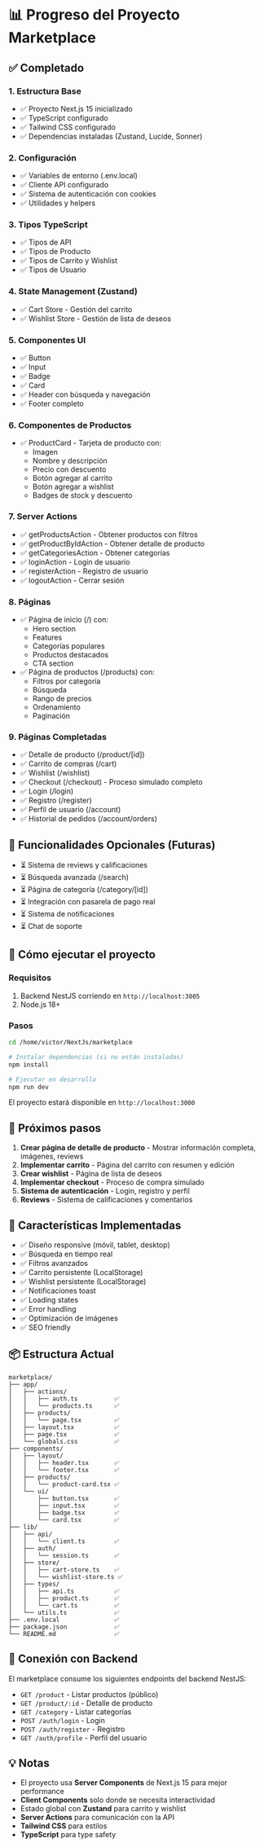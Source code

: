 # 📊 Progreso del Proyecto Marketplace

## ✅ Completado

### 1. Estructura Base
- ✅ Proyecto Next.js 15 inicializado
- ✅ TypeScript configurado
- ✅ Tailwind CSS configurado
- ✅ Dependencias instaladas (Zustand, Lucide, Sonner)

### 2. Configuración
- ✅ Variables de entorno (.env.local)
- ✅ Cliente API configurado
- ✅ Sistema de autenticación con cookies
- ✅ Utilidades y helpers

### 3. Tipos TypeScript
- ✅ Tipos de API
- ✅ Tipos de Producto
- ✅ Tipos de Carrito y Wishlist
- ✅ Tipos de Usuario

### 4. State Management (Zustand)
- ✅ Cart Store - Gestión del carrito
- ✅ Wishlist Store - Gestión de lista de deseos

### 5. Componentes UI
- ✅ Button
- ✅ Input
- ✅ Badge
- ✅ Card
- ✅ Header con búsqueda y navegación
- ✅ Footer completo

### 6. Componentes de Productos
- ✅ ProductCard - Tarjeta de producto con:
  - Imagen
  - Nombre y descripción
  - Precio con descuento
  - Botón agregar al carrito
  - Botón agregar a wishlist
  - Badges de stock y descuento

### 7. Server Actions
- ✅ getProductsAction - Obtener productos con filtros
- ✅ getProductByIdAction - Obtener detalle de producto
- ✅ getCategoriesAction - Obtener categorías
- ✅ loginAction - Login de usuario
- ✅ registerAction - Registro de usuario
- ✅ logoutAction - Cerrar sesión

### 8. Páginas
- ✅ Página de inicio (/) con:
  - Hero section
  - Features
  - Categorías populares
  - Productos destacados
  - CTA section
- ✅ Página de productos (/products) con:
  - Filtros por categoría
  - Búsqueda
  - Rango de precios
  - Ordenamiento
  - Paginación

### 9. Páginas Completadas
- ✅ Detalle de producto (/product/[id])
- ✅ Carrito de compras (/cart)
- ✅ Wishlist (/wishlist)
- ✅ Checkout (/checkout) - Proceso simulado completo
- ✅ Login (/login)
- ✅ Registro (/register)
- ✅ Perfil de usuario (/account)
- ✅ Historial de pedidos (/account/orders)

## 🚧 Funcionalidades Opcionales (Futuras)
- ⏳ Sistema de reviews y calificaciones
- ⏳ Búsqueda avanzada (/search)
- ⏳ Página de categoría (/category/[id])
- ⏳ Integración con pasarela de pago real
- ⏳ Sistema de notificaciones
- ⏳ Chat de soporte

## 🚀 Cómo ejecutar el proyecto

### Requisitos
1. Backend NestJS corriendo en `http://localhost:3005`
2. Node.js 18+

### Pasos
```bash
cd /home/victor/NextJs/marketplace

# Instalar dependencias (si no están instaladas)
npm install

# Ejecutar en desarrollo
npm run dev
```

El proyecto estará disponible en `http://localhost:3000`

## 📝 Próximos pasos

1. **Crear página de detalle de producto** - Mostrar información completa, imágenes, reviews
2. **Implementar carrito** - Página del carrito con resumen y edición
3. **Crear wishlist** - Página de lista de deseos
4. **Implementar checkout** - Proceso de compra simulado
5. **Sistema de autenticación** - Login, registro y perfil
6. **Reviews** - Sistema de calificaciones y comentarios

## 🎨 Características Implementadas

- ✅ Diseño responsive (móvil, tablet, desktop)
- ✅ Búsqueda en tiempo real
- ✅ Filtros avanzados
- ✅ Carrito persistente (LocalStorage)
- ✅ Wishlist persistente (LocalStorage)
- ✅ Notificaciones toast
- ✅ Loading states
- ✅ Error handling
- ✅ Optimización de imágenes
- ✅ SEO friendly

## 📦 Estructura Actual

```
marketplace/
├── app/
│   ├── actions/
│   │   ├── auth.ts          ✅
│   │   └── products.ts      ✅
│   ├── products/
│   │   └── page.tsx         ✅
│   ├── layout.tsx           ✅
│   ├── page.tsx             ✅
│   └── globals.css          ✅
├── components/
│   ├── layout/
│   │   ├── header.tsx       ✅
│   │   └── footer.tsx       ✅
│   ├── products/
│   │   └── product-card.tsx ✅
│   └── ui/
│       ├── button.tsx       ✅
│       ├── input.tsx        ✅
│       ├── badge.tsx        ✅
│       └── card.tsx         ✅
├── lib/
│   ├── api/
│   │   └── client.ts        ✅
│   ├── auth/
│   │   └── session.ts       ✅
│   ├── store/
│   │   ├── cart-store.ts    ✅
│   │   └── wishlist-store.ts ✅
│   ├── types/
│   │   ├── api.ts           ✅
│   │   ├── product.ts       ✅
│   │   └── cart.ts          ✅
│   └── utils.ts             ✅
├── .env.local               ✅
├── package.json             ✅
└── README.md                ✅
```

## 🔗 Conexión con Backend

El marketplace consume los siguientes endpoints del backend NestJS:

- `GET /product` - Listar productos (público)
- `GET /product/:id` - Detalle de producto
- `GET /category` - Listar categorías
- `POST /auth/login` - Login
- `POST /auth/register` - Registro
- `GET /auth/profile` - Perfil del usuario

## 💡 Notas

- El proyecto usa **Server Components** de Next.js 15 para mejor performance
- **Client Components** solo donde se necesita interactividad
- Estado global con **Zustand** para carrito y wishlist
- **Server Actions** para comunicación con la API
- **Tailwind CSS** para estilos
- **TypeScript** para type safety
